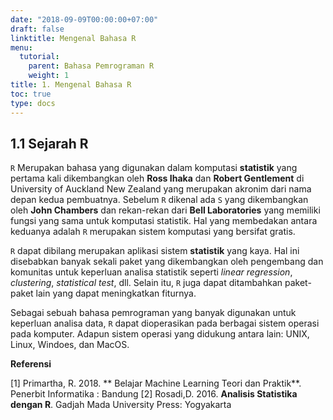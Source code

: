 ```yaml
---
date: "2018-09-09T00:00:00+07:00"
draft: false
linktitle: Mengenal Bahasa R
menu:
  tutorial:
    parent: Bahasa Pemrograman R
    weight: 1
title: 1. Mengenal Bahasa R
toc: true
type: docs
---
```


## 1.1 Sejarah R

`R` Merupakan bahasa yang digunakan dalam komputasi **statistik** yang pertama kali dikembangkan oleh **Ross Ihaka** dan **Robert Gentlement** di University of Auckland  New Zealand yang merupakan akronim dari nama depan kedua pembuatnya. Sebelum `R` dikenal ada `S` yang dikembangkan oleh **John Chambers** dan rekan-rekan dari **Bell Laboratories** yang memiliki fungsi yang sama untuk komputasi statistik. Hal yang membedakan antara keduanya adalah `R` merupakan sistem komputasi yang bersifat gratis.

`R` dapat dibilang merupakan aplikasi sistem **statistik** yang kaya. Hal ini disebabkan banyak sekali paket yang dikembangkan oleh pengembang dan komunitas untuk keperluan analisa statistik seperti *linear regression*, *clustering*, *statistical test*, dll. Selain itu, `R` juga dapat ditambahkan paket-paket lain yang dapat meningkatkan fiturnya.

Sebagai sebuah bahasa pemrograman yang banyak digunakan untuk keperluan analisa data, `R` dapat dioperasikan pada berbagai sistem operasi pada komputer. Adapun sistem operasi yang didukung antara lain: UNIX, Linux, Windoes, dan MacOS.

**Referensi**

[1] Primartha, R. 2018. ** Belajar Machine Learning Teori dan Praktik**. Penerbit Informatika : Bandung
[2] Rosadi,D. 2016. **Analisis Statistika dengan R**. Gadjah Mada University Press: Yogyakarta



